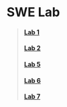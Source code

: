 # SWE Lab

> #### [Lab 1](https://github.com/Simply-huMAN/NITR/tree/main/Sem%206/SWE%20Lab/Lab%201)
> #### [Lab 2](https://github.com/Simply-huMAN/NITR/tree/main/Sem%206/SWE%20Lab/Lab%202)
> #### [Lab 5](https://github.com/Simply-huMAN/NITR/tree/main/Sem%206/SWE%20Lab/Lab%205)
> #### [Lab 6](https://github.com/Simply-huMAN/NITR/tree/main/Sem%206/SWE%20Lab/Lab%207)
> #### [Lab 7](https://github.com/Simply-huMAN/NITR/tree/main/Sem%206/SWE%20Lab/Lab%207(Original))
